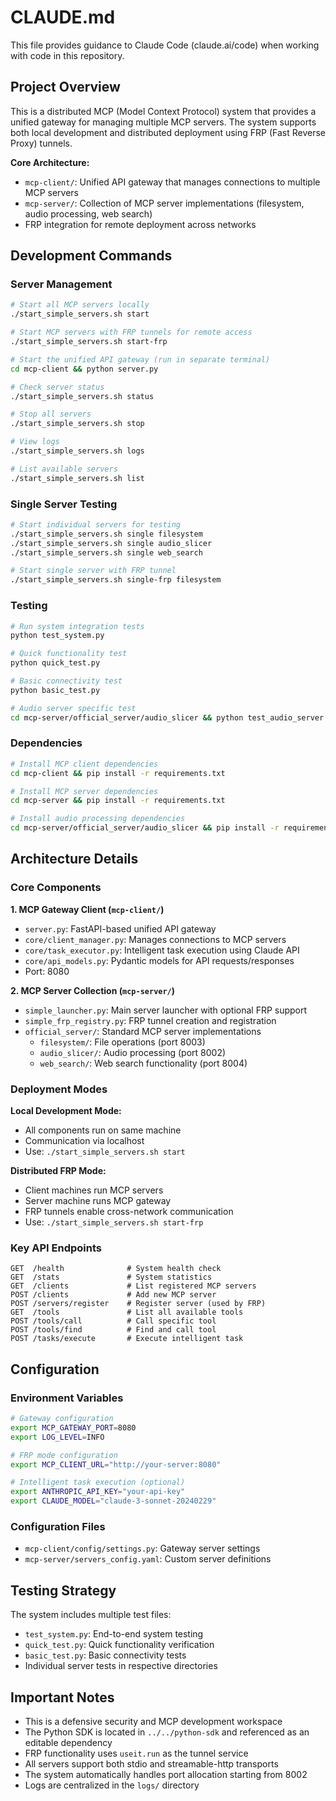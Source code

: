 # CLAUDE.md

This file provides guidance to Claude Code (claude.ai/code) when working with code in this repository.

## Project Overview

This is a distributed MCP (Model Context Protocol) system that provides a unified gateway for managing multiple MCP servers. The system supports both local development and distributed deployment using FRP (Fast Reverse Proxy) tunnels.

**Core Architecture:**
- `mcp-client/`: Unified API gateway that manages connections to multiple MCP servers
- `mcp-server/`: Collection of MCP server implementations (filesystem, audio processing, web search)
- FRP integration for remote deployment across networks

## Development Commands

### Server Management
```bash
# Start all MCP servers locally
./start_simple_servers.sh start

# Start MCP servers with FRP tunnels for remote access
./start_simple_servers.sh start-frp

# Start the unified API gateway (run in separate terminal)
cd mcp-client && python server.py

# Check server status
./start_simple_servers.sh status

# Stop all servers
./start_simple_servers.sh stop

# View logs
./start_simple_servers.sh logs

# List available servers
./start_simple_servers.sh list
```

### Single Server Testing
```bash
# Start individual servers for testing
./start_simple_servers.sh single filesystem
./start_simple_servers.sh single audio_slicer
./start_simple_servers.sh single web_search

# Start single server with FRP tunnel
./start_simple_servers.sh single-frp filesystem
```

### Testing
```bash
# Run system integration tests
python test_system.py

# Quick functionality test
python quick_test.py

# Basic connectivity test
python basic_test.py

# Audio server specific test
cd mcp-server/official_server/audio_slicer && python test_audio_server.py
```

### Dependencies
```bash
# Install MCP client dependencies
cd mcp-client && pip install -r requirements.txt

# Install MCP server dependencies  
cd mcp-server && pip install -r requirements.txt

# Install audio processing dependencies
cd mcp-server/official_server/audio_slicer && pip install -r requirements.txt
```

## Architecture Details

### Core Components

**1. MCP Gateway Client (`mcp-client/`)**
- `server.py`: FastAPI-based unified API gateway
- `core/client_manager.py`: Manages connections to MCP servers
- `core/task_executor.py`: Intelligent task execution using Claude API
- `core/api_models.py`: Pydantic models for API requests/responses
- Port: 8080

**2. MCP Server Collection (`mcp-server/`)**
- `simple_launcher.py`: Main server launcher with optional FRP support
- `simple_frp_registry.py`: FRP tunnel creation and registration
- `official_server/`: Standard MCP server implementations
  - `filesystem/`: File operations (port 8003)
  - `audio_slicer/`: Audio processing (port 8002) 
  - `web_search/`: Web search functionality (port 8004)

### Deployment Modes

**Local Development Mode:**
- All components run on same machine
- Communication via localhost
- Use: `./start_simple_servers.sh start`

**Distributed FRP Mode:**
- Client machines run MCP servers
- Server machine runs MCP gateway
- FRP tunnels enable cross-network communication
- Use: `./start_simple_servers.sh start-frp`

### Key API Endpoints

```
GET  /health              # System health check
GET  /stats               # System statistics  
GET  /clients             # List registered MCP servers
POST /clients             # Add new MCP server
POST /servers/register    # Register server (used by FRP)
GET  /tools               # List all available tools
POST /tools/call          # Call specific tool
POST /tools/find          # Find and call tool
POST /tasks/execute       # Execute intelligent task
```

## Configuration

### Environment Variables
```bash
# Gateway configuration
export MCP_GATEWAY_PORT=8080
export LOG_LEVEL=INFO

# FRP mode configuration
export MCP_CLIENT_URL="http://your-server:8080"

# Intelligent task execution (optional)
export ANTHROPIC_API_KEY="your-api-key"
export CLAUDE_MODEL="claude-3-sonnet-20240229"
```

### Configuration Files
- `mcp-client/config/settings.py`: Gateway server settings
- `mcp-server/servers_config.yaml`: Custom server definitions

## Testing Strategy

The system includes multiple test files:
- `test_system.py`: End-to-end system testing
- `quick_test.py`: Quick functionality verification  
- `basic_test.py`: Basic connectivity tests
- Individual server tests in respective directories

## Important Notes

- This is a defensive security and MCP development workspace
- The Python SDK is located in `../../python-sdk` and referenced as an editable dependency
- FRP functionality uses `useit.run` as the tunnel service
- All servers support both stdio and streamable-http transports
- The system automatically handles port allocation starting from 8002
- Logs are centralized in the `logs/` directory
